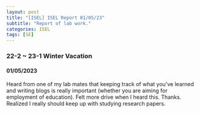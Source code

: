 ```yaml
---
layout: post
title: "[ISEL] ISEL Report 01/05/23"
subtitle: "Report of lab work."
categories: ISEL
tags: [SE]
---
```


### 22-2 ~ 23-1 Winter Vacation
#### 01/05/2023
Heard from one of my lab mates that keeping track of what you've learned and writing blogs is really important (whether you are aiming for employment of education). Felt more drive when I heard this. Thanks.
Realized I really should keep up with studying research papers.